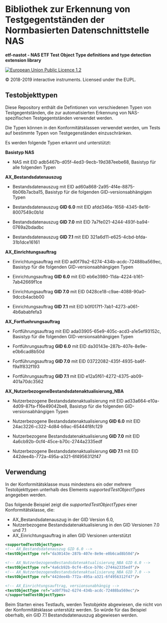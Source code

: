# Bibliothek zur Erkennung von Testgegentständen der Normbasierten Datenschnittstelle NAS

__etf-nastot - NAS ETF Test Object Type definitions and type detection extension library__

[![European Union Public Licence 1.2](https://img.shields.io/badge/license-EUPL%201.2-blue.svg)](https://joinup.ec.europa.eu/software/page/eupl)

&copy; 2018-2019 interactive instruments. Licensed under the EUPL.

## Testobjekttypen

Diese Repository enthält die Defintionen von verschiedenen Typen von Testgegentständen, die zur automatisierten Erkennung von NAS-spezifischen Testgegentständen verwendet werden.

Die Typen können in den Konformitätsklassen verwendet werden, um Tests
auf bestimmte Typen von Testgegenständen einzuschränken.


Es werden folgende Typen erkannt und unterstützt:

__Basistyp NAS__

- NAS mit EID adb5467b-d05f-4ed3-9ecb-19d387eebe68, Basistyp für alle folgenden Typen

__AX_Bestandsdatenauszug__

- Bestandsdatenauszug mit EID ad60a868-2a95-4f4e-8875-6b06b7acba15, Basistyp für die folgenden GID-versionsabhängigen Typen

- Bestandsdatenauszug __GID 6.0__ mit EID afdd346a-1658-4345-8e16-8007549c0b1d

- Bestandsdatenauszug __GID 7.0__ mit EID 7a7fe021-4244-493f-ba94-0769a2bdadbc

- Bestandsdatenauszug __GID 7.1__ mit EID 321a6d11-e625-4cbd-bfda-31b1dce16161

__AX_Einrichtungsauftrag__

- Einrichtungsauftrag mit EID ad0f79a2-6274-434b-acdc-72488ba569ec, Basistyp für die folgenden GID-versionsabhängigen Typen

- Einrichtungsauftrag __GID 6.0__ mit EID eb6e3980-11da-4224-b161-7ab42669f1ce

- Einrichtungsauftrag __GID 7.0__ mit EID 0428ce18-c9ae-4088-90a0-9dccb4acbb00

- Einrichtungsauftrag __GID 7.1__ mit EID b0f017f1-7ab1-4273-a061-4b6ababfefa3


__AX_Fortfuehrungsauftrag__

- Fortführungsauftrag mit EID ada03905-65e9-405c-acd3-a1e5ef93152c, Basistyp für die folgenden GID-versionsabhängigen Typen

- Fortführungsauftrag __GID 6.0__ mit EID da30143e-287b-407e-8e9e-e0b6cad8b50d

- Fortführungsauftrag __GID 7.0__ mit EID 03722082-435f-4935-ba6f-f9a1f832f193

- Fortführungsauftrag __GID 7.1__ mit EID e12a5f61-4272-4375-ab09-401a70dc3562


__AX_NutzerbezogeneBestandsdatenaktualisierung_NBA__

- Nutzerbezogene Bestandsdatenaktualisierung mit EID ad33a664-e10a-4d09-87fa-f16e49042be8, Basistyp für die folgenden GID-versionsabhängigen Typen

- Nutzerbezogene Bestandsdatenaktualisierung __GID 6.0__ mit EID 24ac3226-c322-4d84-b9ac-65444f8fc129

- Nutzerbezogene Bestandsdatenaktualisierung __GID 7.0__ mit EID 4a6cb92b-0cf4-45ce-b70c-2744a2335edf

- Nutzerbezogene Bestandsdatenaktualisierung __GID 7.1__ mit EID 442dee4b-772a-495a-a321-6f4956312f47


## Verwendung

In der Konformitätsklasse muss mindestens ein oder mehrere Testobjekttypen
unterhalb des Elements _supportedTestObjectTypes_ angegeben werden.

Das folgende Beispiel zeigt die _supportedTestObjectTypes_ einer Konformitätsklasse,
die:

- AX_Bestandsdatenauszug in der GID Version 6.0,
- Nutzerbezogene Bestandsdatenaktualisierung in den GID Versionen 7.0 und 7.1
- AX_Einrichtungsauftrag in allen GID Versionen unterstützt


```xml
<supportedTestObjectTypes>
<!-- AX_Bestandsdatenauszug GID 6.0 -->
<testObjectType ref="da30143e-287b-407e-8e9e-e0b6cad8b50d"/>

<!-- AX_NutzerbezogeneBestandsdatenaktualisierung_NBA GID 6.0 -->
<testObjectType ref="4a6cb92b-0cf4-45ce-b70c-2744a2335edf"/>
<!-- AX_NutzerbezogeneBestandsdatenaktualisierung_NBA GID 7.0 -->
<testObjectType ref="442dee4b-772a-495a-a321-6f4956312f47"/>

<!-- AX_Einrichtungsauftrag, versionsunabhängig -->
<testObjectType ref="ad0f79a2-6274-434b-acdc-72488ba569ec"/>
</supportedTestObjectTypes>
```

Beim Starten eines Testlaufs, werden Testobjekte abgewiesen, die nicht von
der Konformitätsklasse unterstütz werden. So würde für das Beispiel oberhalb,
ein GID 7.1 Bestandsdatenauszug abgewiesen werden.
